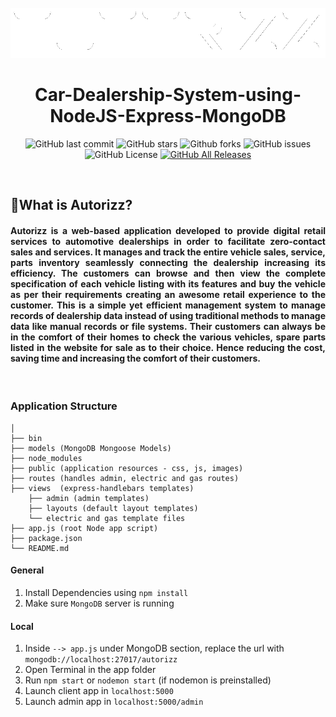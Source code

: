 <div align="center">

<br>
<img src="docs/assets/autorizz.png" height="80" alt="Autorizz" />

# Car-Dealership-System-using-NodeJS-Express-MongoDB

![GitHub last commit](https://img.shields.io/github/last-commit/Defcon27/Autorizz-Car-Dealership-System-using-NodeJS-Express-MongoDB?label=Last%20commit&color=green&logo=git&logoColor=white&style=flat)
![GitHub stars](https://img.shields.io/github/stars/Defcon27/Autorizz-Car-Dealership-System-using-NodeJS-Express-MongoDB?label=Stars&logo=github&style=flat)
![Github forks](https://img.shields.io/github/forks/Defcon27/Autorizz-Car-Dealership-System-using-NodeJS-Express-MongoDB?label=Forks&logo=github&style=flat)
![GitHub issues](https://img.shields.io/github/issues/Defcon27/Autorizz-Car-Dealership-System-using-NodeJS-Express-MongoDB?label=Issues&color=yellow&logo=github&style=flat)
![GitHub License](https://img.shields.io/github/license/defcon27/Autorizz-Car-Dealership-System-using-NodeJS-Express-MongoDB?label=License)
[![GitHub All Releases](https://img.shields.io/github/downloads/Defcon27/Autorizz-Car-Dealership-System-using-NodeJS-Express-MongoDB/total?label=Downloads&color=red)](https://github.com/Defcon27/Autorizz-Car-Dealership-System-using-NodeJS-Express-MongoDB/releases)
<!-- [![GitHub pull requests](https://img.shields.io/github/issues-pr/Defcon27/Autorizz-Car-Dealership-System-using-NodeJS-Express-MongoDB)](https://github.com/sarthakpranesh/cosmos.ReactNative/pulls) -->

</div>
<br/>

## 📌What is Autorizz?

<h4 align="justify"> Autorizz is a web-based application developed to provide digital retail services to automotive dealerships in order to facilitate zero-contact sales and services. It manages and track the entire vehicle sales, service, parts inventory seamlessly connecting the dealership increasing its efficiency. The customers can browse and then view the complete specification of each vehicle listing with its features and buy the vehicle as per their requirements creating an awesome retail experience to the customer. This is a simple yet efficient management system to manage records of dealership data instead of using traditional methods to manage data like manual records or file systems. Their customers can always be in the comfort of their homes to check the various vehicles, spare parts listed in the website for sale as to their choice. Hence reducing the cost, saving time and increasing the comfort of their customers.
</h4>
<br>



### Application Structure
```
│
├── bin
├── models (MongoDB Mongoose Models)
├── node_modules 
├── public (application resources - css, js, images)
├── routes (handles admin, electric and gas routes)
├── views  (express-handlebars templates)
    ├── admin (admin templates)
    ├── layouts (default layout templates)
    └── electric and gas template files
├── app.js (root Node app script)
├── package.json
└── README.md
```


#### General
1. Install Dependencies using `npm install`
2. Make sure `MongoDB` server is running


#### Local
1. Inside  `--> app.js` under MongoDB section, replace the url with `mongodb://localhost:27017/autorizz`
2. Open Terminal in the app folder
3. Run `npm start` or `nodemon start` (if nodemon is preinstalled)
4. Launch client app in `localhost:5000`
4. Launch admin app in `localhost:5000/admin`
